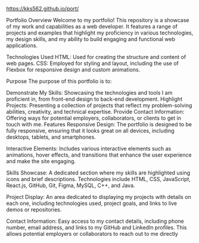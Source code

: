 https://kks562.github.io/port/

Portfolio Overview
Welcome to my portfolio! This repository is a showcase of my work and capabilities as a web developer. It features a range of projects and examples that highlight my proficiency in various technologies, my design skills, and my ability to build engaging and functional web applications.

Technologies Used
HTML: Used for creating the structure and content of web pages.
CSS: Employed for styling and layout, including the use of Flexbox for responsive design and custom animations.

Purpose
The purpose of this portfolio is to:

Demonstrate My Skills: Showcasing the technologies and tools I am proficient in, from front-end design to back-end development.
Highlight Projects: Presenting a collection of projects that reflect my problem-solving abilities, creativity, and technical expertise.
Provide Contact Information: Offering ways for potential employers, collaborators, or clients to get in touch with me.
Features
Responsive Design: The portfolio is designed to be fully responsive, ensuring that it looks great on all devices, including desktops, tablets, and smartphones.

Interactive Elements: Includes various interactive elements such as animations, hover effects, and transitions that enhance the user experience and make the site engaging.

Skills Showcase: A dedicated section where my skills are highlighted using icons and brief descriptions. Technologies include HTML, CSS, JavaScript, React.js, GitHub, Git, Figma, MySQL, C++, and Java.

Project Display: An area dedicated to displaying my projects with details on each one, including technologies used, project goals, and links to live demos or repositories.

Contact Information: Easy access to my contact details, including phone number, email address, and links to my GitHub and LinkedIn profiles. This allows potential employers or collaborators to reach out to me directly
